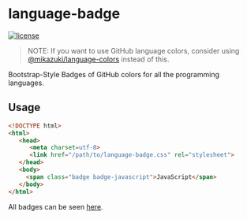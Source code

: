 # language-badge
[![license](https://img.shields.io/github/license/mika-f/language-badge.svg?style=flat-square)](https://github.com/mika-f/language-badge/blob/master/LICENSE)

> NOTE: If you want to use GitHub language colors, consider using [@mikazuki/language-colors](https://www.npmjs.com/package/@mikazuki/language-colors) instead of this.

Bootstrap-Style Badges of GitHub colors for all the programming languages.


## Usage

```html
<!DOCTYPE html>
<html>
   <head>
      <meta charset=utf-8>
      <link href="/path/to/language-badge.css" rel="stylesheet">
   </head>
   <body>
     <span class="badge badge-javascript">JavaScript</span>
   </body>
</html>
```

All badges can be seen [here](https://mochizuki.moe/language-badge/).
